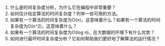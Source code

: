 

1. 什么是时间复杂度分析，为什么它在编程中非常重要？
2. 如何估计给定算法的时间复杂度？列举一些可用的方法。
3. 如果有一个算法的时间复杂度为O(n)，这意味着什么？如果有一个算法的时间复杂度为O(n^2)，这意味着什么？
4. 如果有一个算法的时间复杂度为O(log n)，在大数据的环境下有什么优势？
5. 如何进行最坏时间复杂度分析？它如何帮助我们更好地了解算法的运行情况？